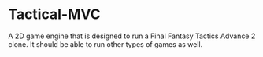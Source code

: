 # Tactical-MVC
A 2D game engine that is designed to run a Final Fantasy Tactics Advance 2 clone.
It should be able to run other types of games as well.